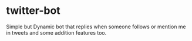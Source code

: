 # twitter-bot
Simple but Dynamic bot that replies when someone follows or mention me in tweets and some addition features too.
